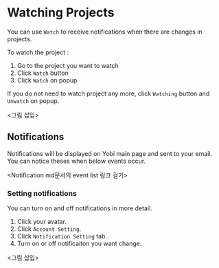 # Watching Projects

You can use `Watch` to receive notifications when there are changes in projects.

To watch the project :

1. Go to the project you want to watch
1. Click `Watch` button
1. Click `Watch` on popup

If you do not need to watch project any more, click `Watching` button and `Unwatch` on popup.

<그림 삽입>


Notifications
-------------

Notifications will be displayed on Yobi main page and sent to your email. You can notice theses when below events occur.

<Notification md문서의 event list 링크 걸기>

### Setting notifications

You can turn on and off notifications in more detail.

1. Click your avatar.
1. Click `Account Setting`.
1. Click `Notification Setting` tab.
1. Turn on or off notificaiton you want change.

<그림 삽입>
